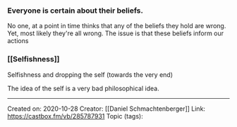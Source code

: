 ### Everyone is certain about their beliefs.
 No one, at a point in time thinks that any of the beliefs they hold are wrong. Yet, most likely they're all wrong. 
The issue is that these beliefs inform our actions 

### [[Selfishness]]
Selfishness and dropping the self (towards the very end) 

The idea of the self is a very bad philosophical idea.

-------------------
Created on: 2020-10-28
Creator: [[Daniel Schmachtenberger]]
Link: https://castbox.fm/vb/285787931
Topic (tags): 
